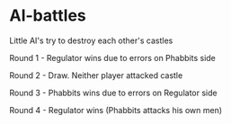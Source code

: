 # AI-battles
Little AI's try to destroy each other's castles

Round 1  - Regulator wins due to errors on Phabbits side

Round 2 - Draw. Neither player attacked castle

Round 3 - Phabbits wins due to errors on Regulator side

Round 4 - Regulator wins (Phabbits attacks his own men)
